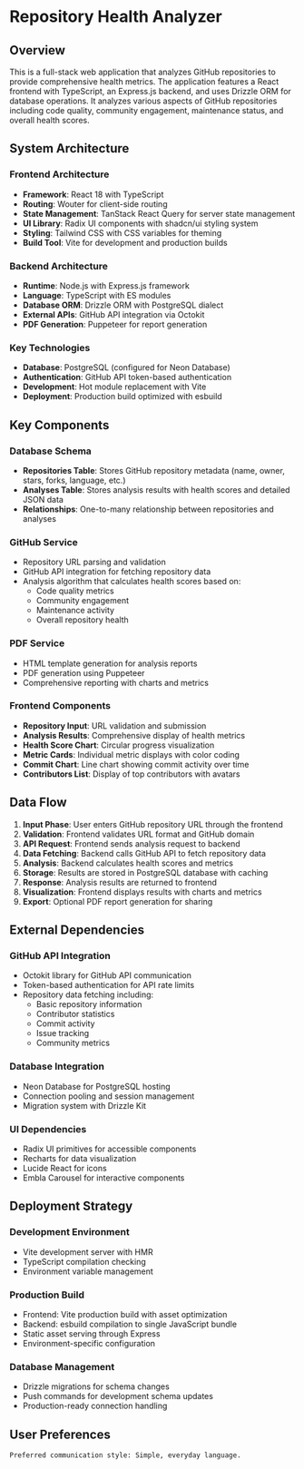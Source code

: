 # Repository Health Analyzer

## Overview

This is a full-stack web application that analyzes GitHub repositories to provide comprehensive health metrics. The application features a React frontend with TypeScript, an Express.js backend, and uses Drizzle ORM for database operations. It analyzes various aspects of GitHub repositories including code quality, community engagement, maintenance status, and overall health scores.

## System Architecture

### Frontend Architecture
- **Framework**: React 18 with TypeScript
- **Routing**: Wouter for client-side routing
- **State Management**: TanStack React Query for server state management
- **UI Library**: Radix UI components with shadcn/ui styling system
- **Styling**: Tailwind CSS with CSS variables for theming
- **Build Tool**: Vite for development and production builds

### Backend Architecture
- **Runtime**: Node.js with Express.js framework
- **Language**: TypeScript with ES modules
- **Database ORM**: Drizzle ORM with PostgreSQL dialect
- **External APIs**: GitHub API integration via Octokit
- **PDF Generation**: Puppeteer for report generation

### Key Technologies
- **Database**: PostgreSQL (configured for Neon Database)
- **Authentication**: GitHub API token-based authentication
- **Development**: Hot module replacement with Vite
- **Deployment**: Production build optimized with esbuild

## Key Components

### Database Schema
- **Repositories Table**: Stores GitHub repository metadata (name, owner, stars, forks, language, etc.)
- **Analyses Table**: Stores analysis results with health scores and detailed JSON data
- **Relationships**: One-to-many relationship between repositories and analyses

### GitHub Service
- Repository URL parsing and validation
- GitHub API integration for fetching repository data
- Analysis algorithm that calculates health scores based on:
  - Code quality metrics
  - Community engagement
  - Maintenance activity
  - Overall repository health

### PDF Service
- HTML template generation for analysis reports
- PDF generation using Puppeteer
- Comprehensive reporting with charts and metrics

### Frontend Components
- **Repository Input**: URL validation and submission
- **Analysis Results**: Comprehensive display of health metrics
- **Health Score Chart**: Circular progress visualization
- **Metric Cards**: Individual metric displays with color coding
- **Commit Chart**: Line chart showing commit activity over time
- **Contributors List**: Display of top contributors with avatars

## Data Flow

1. **Input Phase**: User enters GitHub repository URL through the frontend
2. **Validation**: Frontend validates URL format and GitHub domain
3. **API Request**: Frontend sends analysis request to backend
4. **Data Fetching**: Backend calls GitHub API to fetch repository data
5. **Analysis**: Backend calculates health scores and metrics
6. **Storage**: Results are stored in PostgreSQL database with caching
7. **Response**: Analysis results are returned to frontend
8. **Visualization**: Frontend displays results with charts and metrics
9. **Export**: Optional PDF report generation for sharing

## External Dependencies

### GitHub API Integration
- Octokit library for GitHub API communication
- Token-based authentication for API rate limits
- Repository data fetching including:
  - Basic repository information
  - Contributor statistics
  - Commit activity
  - Issue tracking
  - Community metrics

### Database Integration
- Neon Database for PostgreSQL hosting
- Connection pooling and session management
- Migration system with Drizzle Kit

### UI Dependencies
- Radix UI primitives for accessible components
- Recharts for data visualization
- Lucide React for icons
- Embla Carousel for interactive components

## Deployment Strategy

### Development Environment
- Vite development server with HMR
- TypeScript compilation checking
- Environment variable management

### Production Build
- Frontend: Vite production build with asset optimization
- Backend: esbuild compilation to single JavaScript bundle
- Static asset serving through Express
- Environment-specific configuration

### Database Management
- Drizzle migrations for schema changes
- Push commands for development schema updates
- Production-ready connection handling

## User Preferences
```
Preferred communication style: Simple, everyday language.
```

